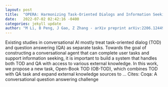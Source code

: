 ```yaml
---
layout: post
title:  "OPERA: Harmonizing Task-Oriented Dialogs and Information Seeking Experience"
date:   2022-07-02 02:42:16 -0400
categories: jekyll update
author: "M Li, B Peng, J Gao, Z Zhang - arXiv preprint arXiv:2206.12449, 2022"
---
```

Existing studies in conversational AI mostly treat task-oriented dialog (TOD) and question answering (QA) as separate tasks. Towards the goal of constructing a conversational agent that can complete user tasks and support information seeking, it is important to build a system that handles both TOD and QA with access to various external knowledge. In this work, we propose a new task, Open-Book TOD (OB-TOD), which combines TOD with QA task and expand external knowledge sources to …
Cites: ‪Coqa: A conversational question answering challenge‬  